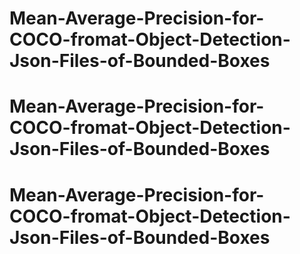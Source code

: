 # Mean-Average-Precision-for-COCO-fromat-Object-Detection-Json-Files-of-Bounded-Boxes
# Mean-Average-Precision-for-COCO-fromat-Object-Detection-Json-Files-of-Bounded-Boxes
# Mean-Average-Precision-for-COCO-fromat-Object-Detection-Json-Files-of-Bounded-Boxes

